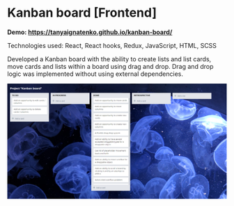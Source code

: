# Kanban board [Frontend]

**Demo: https://tanyaignatenko.github.io/kanban-board/**

Technologies used: React, React hooks, Redux, JavaScript, HTML, SCSS

Developed a Kanban board with the ability to create lists and list cards, move cards and lists within a board using drag and drop. Drag and drop logic was implemented without using external dependencies.

![App demo](src/assets/images/demo.png)

